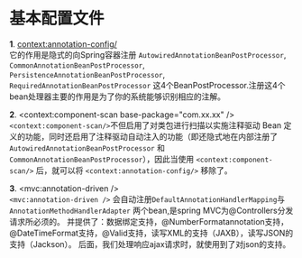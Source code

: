 # 基本配置文件
**1**. <context:annotation-config/><br>
它的作用是隐式的向Spring容器注册
`AutowiredAnnotationBeanPostProcessor`,
`CommonAnnotationBeanPostProcessor`,
`PersistenceAnnotationBeanPostProcessor`,
`RequiredAnnotationBeanPostProcessor` 
这4个BeanPostProcessor.注册这4个bean处理器主要的作用是为了你的系统能够识别相应的注解。

**2**. <context:component-scan base-package="com.xx.xx" /><br>
`<context:component-scan/>`不但启用了对类包进行扫描以实施注释驱动 Bean 定义的功能，同时还启用了注释驱动自动注入的功能（即还隐式地在内部注册了 `AutowiredAnnotationBeanPostProcessor` 和  `CommonAnnotationBeanPostProcessor`），因此当使用 `<context:component-scan/>` 后，就可以将 `<context:annotation-config/>` 移除了。

**3**. <mvc:annotation-driven /><br>
`<mvc:annotation-driven />` 会自动注册`DefaultAnnotationHandlerMapping`与`AnnotationMethodHandlerAdapter` 两个bean,是spring MVC为@Controllers分发请求所必须的。
并提供了：数据绑定支持，@NumberFormatannotation支持，@DateTimeFormat支持，@Valid支持，读写XML的支持（JAXB），读写JSON的支持（Jackson）。
后面，我们处理响应ajax请求时，就使用到了对json的支持。